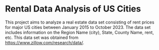 # Rental Data Analysis of US Cities
This project aims to analyze a real estate data set consisting of rent prices for major US cities between January 2015 to October 2023. The data set includes information on the Region Name (city), State, County Name, rent, etc. This data set was obtained from https://www.zillow.com/research/data/.
